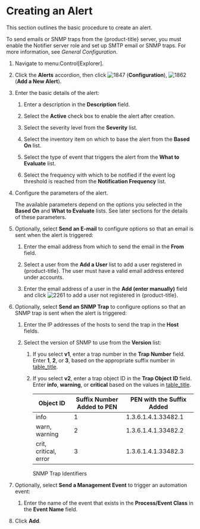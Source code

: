# Creating an Alert

This section outlines the basic procedure to create an alert.

<div class="note">

To send emails or SNMP traps from the {product-title} server, you must
enable the Notifier server role and set up SMTP email or SNMP traps. For
more information, see *General Configuration*.

</div>

1.  Navigate to menu:Control\[Explorer\].

2.  Click the **Alerts** accordion, then click ![1847](1847.png)
    (**Configuration**), ![1862](1862.png) (**Add a New Alert**).

3.  Enter the basic details of the alert:
    
    1.  Enter a description in the **Description** field.
    
    2.  Select the **Active** check box to enable the alert after
        creation.
    
    3.  Select the severity level from the **Severity** list.
    
    4.  Select the inventory item on which to base the alert from the
        **Based On** list.
    
    5.  Select the type of event that triggers the alert from the **What
        to Evaluate** list.
    
    6.  Select the frequency with which to be notified if the event log
        threshold is reached from the **Notification Frequency** list.

4.  Configure the parameters of the alert.
    
    <div class="note">
    
    The available parameters depend on the options you selected in the
    **Based On** and **What to Evaluate** lists. See later sections for
    the details of these parameters.
    
    </div>

5.  Optionally, select **Send an E-mail** to configure options so that
    an email is sent when the alert is triggered:
    
    1.  Enter the email address from which to send the email in the
        **From** field.
    
    2.  Select a user from the **Add a User** list to add a user
        registered in {product-title}. The user must have a valid email
        address entered under accounts.
    
    3.  Enter the email address of a user in the **Add (enter
        manually)** field and click ![2261](2261.png) to add a user not
        registered in {product-title}.

6.  Optionally, select **Send an SNMP Trap** to configure options so
    that an SNMP trap is sent when the alert is triggered:
    
    1.  Enter the IP addresses of the hosts to send the trap in the
        **Host** fields.
    
    2.  Select the version of SNMP to use from the **Version** list:
        
        1.  If you select **v1**, enter a trap number in the **Trap
            Number** field. Enter **1**, **2**, or **3**, based on the
            appropriate suffix number in
            [table\_title](#snmp-trap-identifiers).
        
        2.  If you select **v2**, enter a trap object ID in the **Trap
            Object ID** field. Enter **info**, **warning**, or
            **critical** based on the values in
            [table\_title](#snmp-trap-identifiers).
            
            | Object ID             | Suffix Number Added to PEN | PEN with the Suffix Added |
            | --------------------- | -------------------------- | ------------------------- |
            | info                  | 1                          | 1.3.6.1.4.1.33482.1       |
            | warn, warning         | 2                          | 1.3.6.1.4.1.33482.2       |
            | crit, critical, error | 3                          | 1.3.6.1.4.1.33482.3       |
            

            SNMP Trap Identifiers

7.  Optionally, select **Send a Management Event** to trigger an
    automation event:
    
    1.  Enter the name of the event that exists in the **Process/Event
        Class** in the **Event Name** field.

8.  Click **Add**.
